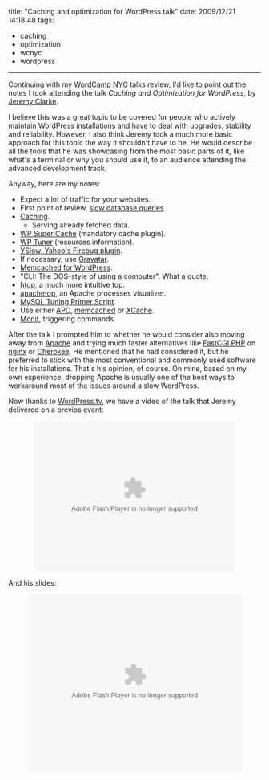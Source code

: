 title: "Caching and optimization for WordPress talk"
date: 2009/12/21 14:18:48
tags:
- caching
- optimization
- wcnyc
- wordpress
---
<p>Continuing with my <a href="http://2009.newyork.wordcamp.org/">WordCamp NYC</a> talks review, I'd like to point out the notes I took attending the talk <em>Caching and Optimization for WordPress</em>, by <a href="http://simianuprising.com/">Jeremy Clarke</a>.</p>
<p>I believe this was a great topic to be covered for people who actively maintain <a href="http://wordpress.org/">WordPress</a> installations and have to deal with upgrades, stability and reliability. However, I also think Jeremy took a much more basic approach for this topic the way it shouldn't have to be. He would describe all the tools that he was showcasing from the most basic parts of it, like what's a terminal or why you should use it, to an audience attending the advanced development track.</p>
<p>Anyway, here are my notes:</p>
<ul>
    <li>Expect a lot of traffic for your websites.</li>
    <li>First point of review, <a href="http://wordpress.org/support/topic/300880">slow database queries</a>.</li>
    <li><a href="http://en.wikipedia.org/wiki/Web_cache">Caching</a>.
    <ul>
        <li>Serving already fetched data.</li>
    </ul>
    </li>
    <li><a href="http://wordpress.org/extend/plugins/wp-super-cache/">WP Super Cache</a> (mandatory cache plugin).</li>
    <li><a href="http://wordpress.org/extend/plugins/wptuner/">WP Tuner</a> (resources information).</li>
    <li><a href="http://stereonaut.net/yahoo-yslow-for-firebug/">YSlow, Yahoo's Firebug plugin</a>.</li>
    <li>If necessary, use <a href="http://gravatar.com">Gravatar</a>.</li>
    <li><a href="http://mohanjith.net/blog/2008/10/using-memcached-with-wordpress-object-cache.html">Memcached for WordPress</a>.</li>
    <li>&quot;CLI: The DOS-style of using a computer&quot;. What a quote.</li>
    <li><a href="http://htop.sourceforge.net/">htop</a>, a much more intuitive top.</li>
    <li><a href="http://www.webta.org/projects/apachetop/">apachetop</a>, an Apache processes visualizer.</li>
    <li><a href="http://www.day32.com/MySQL/">MySQL Tuning Primer Script</a>.</li>
    <li>Use either <a href="http://pecl.php.net/package/APC">APC</a>, <a href="http://php.net/manual/en/book.memcache.php">memcached</a> or <a href="http://xcache.lighttpd.net/">XCache</a>.</li>
    <li><a href="http://mmonit.com/monit/">Monit</a>, triggering commands.</li>
</ul>
<p>After the talk I prompted him to whether he would consider also moving away from <a href="http://httpd.apache.org/">Apache</a> and trying much faster alternatives like <a href="http://www.fastcgi.com/drupal/node/5?q=node/10">FastCGI PHP</a> on <a href="http://nginx.org/">nginx</a> or <a href="http://www.cherokee-project.com/">Cherokee</a>. He mentioned that he had considered it, but he preferred to stick with the most conventional and commonly used software for his installations. That's his opinion, of course. On mine, based on my own experience, dropping Apache is usually one of the best ways to workaround most of the issues around a slow WordPress.</p>
<p>Now thanks to <a href="http://wordpress.tv/">WordPress.tv</a>, we have a video of the talk that Jeremy delivered on a previos event:</p>
<p style="text-align: center; "><embed src="http://v.wordpress.com/wp-content/plugins/video/flvplayer.swf?ver=1.11" type="application/x-shockwave-flash" width="400" height="300" allowscriptaccess="always" allowfullscreen="true" flashvars="guid=P1pO85U7&amp;width=400&amp;height=300" title=""></embed></p>
<p style="text-align: left; ">And his slides:</p>
<p style="text-align: center; "><object style="margin:0px" width="425" height="355">
<param name="movie" value="http://static.slidesharecdn.com/swf/ssplayer2.swf?doc=jeremyclarke-wcmtl-optimization-090711143857-phpapp02&amp;rel=0&amp;stripped_title=caching-and-optimization-for-wordpress" />
<param name="allowFullScreen" value="true" />
<param name="allowScriptAccess" value="always" /><embed src="http://static.slidesharecdn.com/swf/ssplayer2.swf?doc=jeremyclarke-wcmtl-optimization-090711143857-phpapp02&amp;rel=0&amp;stripped_title=caching-and-optimization-for-wordpress" type="application/x-shockwave-flash" allowscriptaccess="always" allowfullscreen="true" width="425" height="355"></embed></object></p>